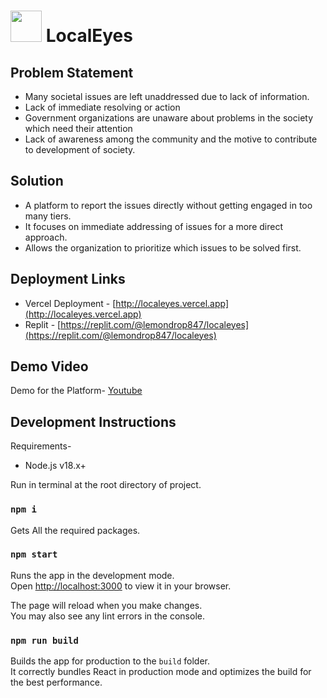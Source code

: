 # <img src="https://i.postimg.cc/50t00gHK/logo-zd-SEr-Wi-R-transformed.png" width="50px"> LocalEyes

## Problem Statement
- Many societal issues are left unaddressed due to lack of information.
- Lack of immediate resolving or action 
- Government organizations are unaware about problems in the society which need their attention
- Lack of awareness among the community and the motive to contribute to development of society.

## Solution

- A platform to report the issues directly without getting engaged in too many tiers.
- It focuses on immediate addressing of issues for a more direct approach.
- Allows the organization to prioritize which issues to be solved first.

## Deployment Links

- Vercel Deployment - [http://localeyes.vercel.app](http://localeyes.vercel.app)
- Replit - [https://replit.com/@lemondrop847/localeyes](https://replit.com/@lemondrop847/localeyes)

## Demo Video
Demo for the Platform- [Youtube](https://youtu.be/g7xvPHPXZFE)

## Development Instructions
Requirements-
- Node.js v18.x+

Run in terminal at the root directory of project.
### `npm i`

Gets All the required packages.

### `npm start`

Runs the app in the development mode.\
Open [http://localhost:3000](http://localhost:3000) to view it in your browser.

The page will reload when you make changes.\
You may also see any lint errors in the console.

### `npm run build`

Builds the app for production to the `build` folder.\
It correctly bundles React in production mode and optimizes the build for the best performance.
